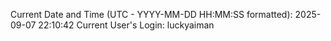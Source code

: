 Current Date and Time (UTC - YYYY-MM-DD HH:MM:SS formatted): 2025-09-07 22:10:42
Current User's Login: luckyaiman
